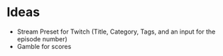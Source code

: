 # Ideas
* Stream Preset for Twitch (Title, Category, Tags, and an input for the episode number)
* Gamble for scores